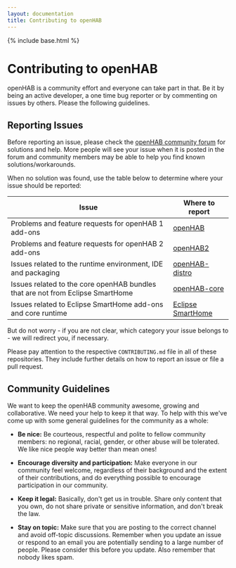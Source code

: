 ```yaml
---
layout: documentation
title: Contributing to openHAB
---
```


{% include base.html %}

# Contributing to openHAB

openHAB is a community effort and everyone can take part in that.
Be it by being an active developer, a one time bug reporter or by commenting on issues by others.
Please the following guidelines.

## Reporting Issues

Before reporting an issue, please check the [openHAB community forum](https://community.openhab.org) for solutions and help.
More people will see your issue when it is posted in the forum and community members may be able to help you find known solutions/workarounds.

When no solution was found, use the table below to determine where your issue should be reported:

Issue | Where to report
------|----------------
Problems and feature requests for openHAB 1 add-ons | [openHAB](https://github.com/openhab/openhab/issues)
Problems and feature requests for openHAB 2 add-ons | [openHAB2](https://github.com/openhab/openhab2/issues)
Issues related to the runtime environment, IDE and packaging | [openHAB-distro](https://github.com/openhab/openhab-distro/issues)
Issues related to the core openHAB bundles that are not from Eclipse SmartHome | [openHAB-core](https://github.com/kaikreuzer/openhab-core/issues)
Issues related to Eclipse SmartHome add-ons and core runtime | [Eclipse SmartHome](https://github.com/eclipse/smarthome/issues)

But do not worry - if you are not clear, which category your issue belongs to - we will redirect you, if necessary.

Please pay attention to the respective `CONTRIBUTING.md` file in all of these repositories.
They include further details on how to report an issue or file a pull request.

## Community Guidelines

We want to keep the openHAB community awesome, growing and collaborative.
We need your help to keep it that way.
To help with this we've come up with some general guidelines for the community as a whole:

* **Be nice:** Be courteous, respectful and polite to fellow community members: no
  regional, racial, gender, or other abuse will be tolerated. We like nice people
  way better than mean ones!

* **Encourage diversity and participation:** Make everyone in our community
  feel welcome, regardless of their background and the extent of their
  contributions, and do everything possible to encourage participation in
  our community.

* **Keep it legal:** Basically, don't get us in trouble. Share only content that
  you own, do not share private or sensitive information, and don't break the
  law.

* **Stay on topic:** Make sure that you are posting to the correct channel
  and avoid off-topic discussions. Remember when you update an issue or
  respond to an email you are potentially sending to a large number of
  people.  Please consider this before you update.  Also remember that
  nobody likes spam.
